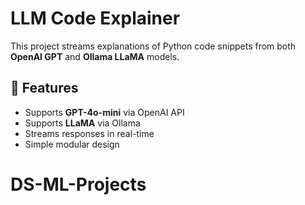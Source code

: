 # LLM Code Explainer

This project streams explanations of Python code snippets from both **OpenAI GPT** and **Ollama LLaMA** models.

## 📌 Features
- Supports **GPT-4o-mini** via OpenAI API
- Supports **LLaMA** via Ollama
- Streams responses in real-time
- Simple modular design
# DS-ML-Projects
